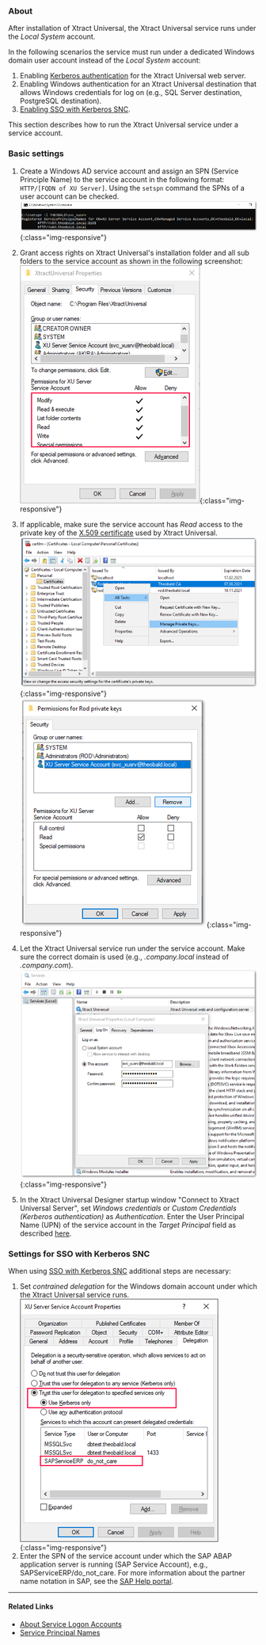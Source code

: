 ### About
After installation of Xtract Universal, the Xtract Universal service runs under the *Local System* account.

In the following scenarios the service must run under a dedicated Windows domain user account instead of the *Local System* account:

1. Enabling [Kerberos authentication](../security/server-security#restrict-access-to-windows-ad-users-kerberos-authentication) for the Xtract Universal web server.
2. Enabling Windows authentication for an Xtract Universal destination that allows Windows credentials for log on (e.g., SQL Server destination, PostgreSQL destination).
3. [Enabling SSO with Kerberos SNC](./sap-single-sign-on/sso-with-kerberos-snc).

This section describes how to run the Xtract Universal service under a service account.


### Basic settings

1. Create a Windows AD service account and assign an SPN (Service Principle Name) to the service account in the following format: ```HTTP/[FQDN of XU Server]```.
Using the ```setspn``` command the SPNs of a user account can be checked.
![xu service account](/img/content/xu/xu-service-account-SPN.png){:class="img-responsive"}

2. Grant access rights on Xtract Universal's installation folder and all sub folders to the service account as shown in the following screenshot:
![xu service account permissions](/img/content/xu/xu-service-account-permissions.png){:class="img-responsive"}

3. If applicable, make sure the service account has *Read* access to the private key of the [X.509 certificate](../security/install-x.509-Certificate) used by Xtract Universal.
![xu service account private key 1](/img/content/xu/xu-service-account-privatekey_1.png){:class="img-responsive"}
![xu service account private key 2](/img/content/xu/xu-service-account-privatekey_2.png){:class="img-responsive"}

4. Let the Xtract Universal service run under the service account. Make sure the correct domain is used (e.g., *.company.local* instead of *.company.com*).
![xu service account services](/img/content/xu/xu-service-account-services.png){:class="img-responsive"}

5. In the Xtract Universal Designer startup window "Connect to Xtract Universal Server", set *Windows credentials* or *Custom Credentials (Kerberos authentication)* as *Authentication*. Enter the User Principal Name (UPN) of the service account in the *Target Principal* field as described [here](https://kb.theobald-software.com/xtract-universal/target-principal-TPN).


### Settings for SSO with Kerberos SNC

When using [SSO with Kerberos SNC](./sap-single-sign-on/sso-with-kerberos-snc) additional steps are necessary:<br>

1. Set *contrained delegation* for the Windows domain account under which the Xtract Universal service runs.
![xu_service_account_constr_deleg](/img/content/XU_SSO_WinAD_Delegation.png){:class="img-responsive"}
2. Enter the SPN of the service account under which the SAP ABAP application server is running (SAP Service Account), e.g., SAPServiceERP/do_not_care.
For more information about the partner name notation in SAP, see the [SAP Help portal](https://help.sap.com/viewer/e815bb97839a4d83be6c4fca48ee5777/7.5.9/en-US/440ebb40b9920d1be10000000a114a6b.html).


*********
#### Related Links
- [About Service Logon Accounts](https://docs.microsoft.com/en-us/windows/win32/ad/about-service-logon-accounts)
- [Service Principal Names](https://docs.microsoft.com/en-us/windows/win32/ad/service-principal-names)

